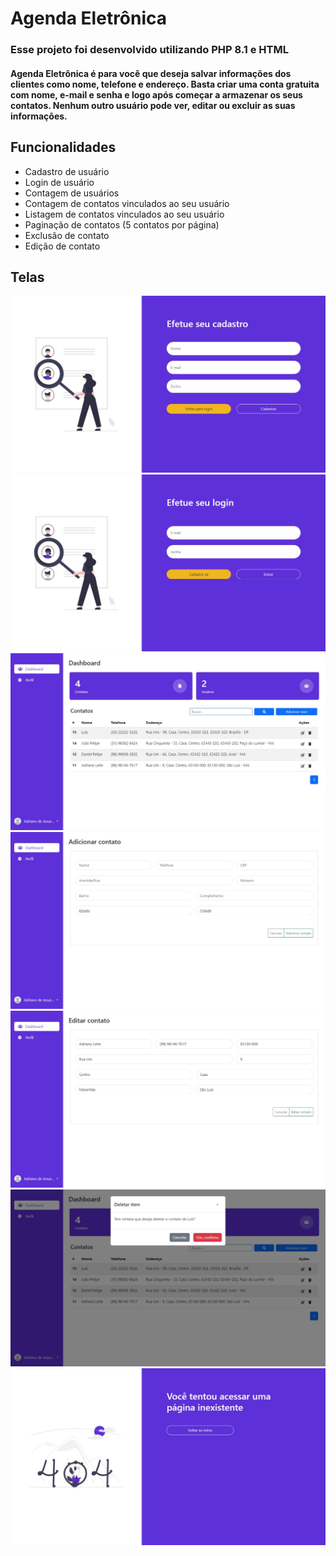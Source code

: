 # Agenda Eletrônica
### Esse projeto foi desenvolvido utilizando PHP 8.1 e HTML
#### **Agenda Eletrônica** é para você que deseja salvar informações dos clientes como nome, telefone e endereço. Basta criar uma conta gratuita com nome, e-mail e senha e logo após começar a armazenar os seus contatos. Nenhum outro usuário pode ver, editar ou excluir as suas informações.

## Funcionalidades
- Cadastro de usuário
- Login de usuário
- Contagem de usuários
- Contagem de contatos vinculados ao seu usuário
- Listagem de contatos vinculados ao seu usuário
- Paginação de contatos (5 contatos por página)
- Exclusão de contato
- Edição de contato

## Telas
![alt text](assets/images/screens/cadastro.jpeg)
![alt text](assets/images/screens/login.jpeg)
![alt text](assets/images/screens/dashboard.jpeg)
![alt text](assets/images/screens/adicionar.jpeg)
![alt text](assets/images/screens/editar.jpeg)
![alt text](assets/images/screens/excluir.jpeg)
![alt text](assets/images/screens/404.jpeg)